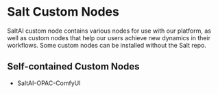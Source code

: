 # Salt Custom Nodes

SaltAI custom node contains various nodes for use with our platform, as well as custom nodes that help our users achieve new dynamics in their workflows. Some custom nodes can be installed without the Salt repo.

## Self-contained Custom Nodes
 - SaltAI-OPAC-ComfyUI